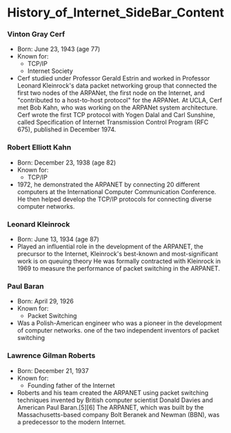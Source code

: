 # History_of_Internet_SideBar_Content

### Vinton Gray Cerf
* Born: June 23, 1943 (age 77)
* Known for:
  * TCP/IP
  * Internet Society
* Cerf studied under Professor Gerald Estrin and worked in Professor Leonard Kleinrock's data packet networking group that connected the first two nodes of the ARPANet, the first node on the Internet, and "contributed to a host-to-host protocol" for the ARPANet. 
At UCLA, Cerf met Bob Kahn, who was working on the ARPANet system architecture. Cerf wrote the first TCP protocol with Yogen Dalal and Carl Sunshine, called Specification of Internet Transmission Control Program (RFC 675), published in December 1974. 

### Robert Elliott Kahn
* Born: December 23, 1938 (age 82)
* Known for:
  * TCP/IP
* 1972, he demonstrated the ARPANET by connecting 20 different computers at the International Computer Communication Conference. He then helped develop the TCP/IP protocols for connecting diverse computer networks.
 
### Leonard Kleinrock
* Born: June 13, 1934 (age 87)
* Played an influential role in the development of the ARPANET, the precursor to the Internet, Kleinrock's best-known and most-significant work is on queuing theory He was  formally contracted with Kleinrock in 1969 to measure the performance of packet switching in the ARPANET.

### Paul Baran
* Born: April 29, 1926
* Known for:
  * Packet Switching
* Was a Polish-American engineer who was a pioneer in the development of computer networks. one of the two independent inventors of packet switching

### Lawrence Gilman Roberts
* Born: December 21, 1937
* Known for:
  * Founding father of the Internet
* Roberts and his team created the ARPANET using packet switching techniques  invented by British computer scientist Donald Davies and American Paul Baran.[5][6] The ARPANET, which was built by the Massachusetts-based company Bolt Beranek and Newman (BBN), was a predecessor to the modern Internet.

